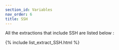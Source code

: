 ```yaml
---
section_id: Variables
nav_order: 6
title: SSH
---
```


All the extractions that include SSH are listed below :

{% include list_extract_SSH.html %}

